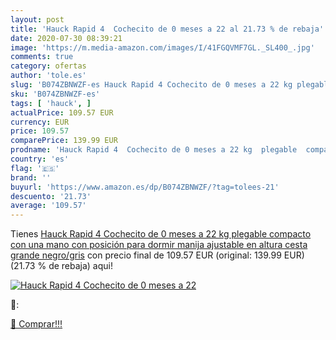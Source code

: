 ```yaml
---
layout: post
title: 'Hauck Rapid 4  Cochecito de 0 meses a 22 al 21.73 % de rebaja'
date: 2020-07-30 08:39:21
image: 'https://m.media-amazon.com/images/I/41FGQVMF7GL._SL400_.jpg'
comments: true
category: ofertas
author: 'tole.es'
slug: 'B074ZBNWZF-es Hauck Rapid 4 Cochecito de 0 meses a 22 kg plegable...'
sku: 'B074ZBNWZF-es'
tags: [ 'hauck', ]
actualPrice: 109.57 EUR
currency: EUR
price: 109.57
comparePrice: 139.99 EUR
prodname: 'Hauck Rapid 4  Cochecito de 0 meses a 22 kg  plegable  compacto  con una mano  con posición para dormir  manija ajustable en altura  cesta grande  negro/gris'
country: 'es'
flag: '🇪🇸'
brand: ''
buyurl: 'https://www.amazon.es/dp/B074ZBNWZF/?tag=tolees-21'
descuento: '21.73'
average: '109.57'
---
```


Tienes [Hauck Rapid 4  Cochecito de 0 meses a 22 kg  plegable  compacto  con una mano  con posición para dormir  manija ajustable en altura  cesta grande  negro/gris](https://www.amazon.es/dp/B074ZBNWZF/?tag=tolees-21) con precio final de  109.57 EUR (original: 139.99 EUR) (21.73 %  de rebaja) aqui!

[![Hauck Rapid 4  Cochecito de 0 meses a 22](https://m.media-amazon.com/images/I/41FGQVMF7GL._SL400_.jpg)](https://www.amazon.es/dp/B074ZBNWZF/?tag=tolees-21)

🔎:


[🛒 Comprar!!!](https://www.amazon.es/dp/B074ZBNWZF/?tag=tolees-21)

